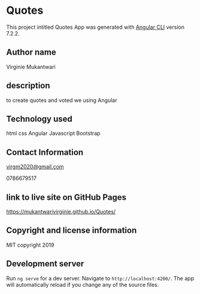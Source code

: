 # Quotes

This project intitled Quotes App was generated with [Angular CLI](https://github.com/angular/angular-cli) version 7.2.2.

## Author name

Virginie Mukantwari

## description

to create quotes and  voted we using Angular 


## Technology used

 html
 css
 Angular
 Javascript
Bootstrap

## Contact Information

virgm2020@gmail.com

0786679517

## link to live site on GitHub Pages

https://mukantwarivirginie.github.io/Quotes/

## Copyright and license information

MIT copyright 2019

## Development server

Run `ng serve` for a dev server. Navigate to `http://localhost:4200/`. The app will automatically reload if you change any of the source files.

